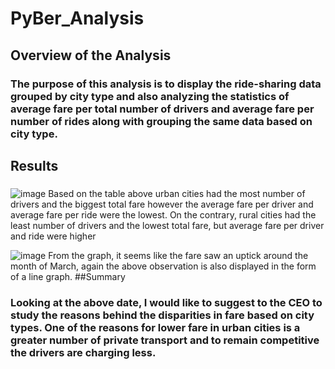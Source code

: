 # PyBer_Analysis
## Overview of the Analysis
### The purpose of this analysis is to display the ride-sharing data grouped by city type and also analyzing the statistics of average fare per total number of drivers and average fare per number of rides along with grouping the same data based on city type. 
## Results
###
![image](https://user-images.githubusercontent.com/107962343/180125939-a2ee5ce7-bfe0-45b9-bdc0-652063b81751.png)
Based on the table above urban cities had the most number of drivers and the biggest total fare however the average fare per driver and average fare per ride were the lowest. On the contrary, rural cities had the least number of drivers and the lowest total fare, but average fare per driver and ride were higher

![image](https://user-images.githubusercontent.com/107962343/180126222-b85a33c6-d924-4a55-abaa-f48da0e430d4.png)
From the graph, it seems like the fare saw an uptick around the month of March, again the above observation is also displayed in the form of a line graph.
##Summary
### Looking at the above date, I would like to suggest to the CEO to study the reasons behind the disparities in fare based on city types. One of the reasons for lower fare in urban cities is a greater number of private transport and to remain competitive the drivers are charging less. 
